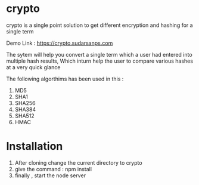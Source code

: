 # crypto
crypto is a single point solution to get different encryption and hashing for a single term

Demo Link : https://crypto.sudarsanps.com

The sytem will help you convert a single term which a user had entered into multiple hash results, Which inturn help the user to compare various hashes at a very quick glance

The following algorthims has been used in this :
1. MD5
2. SHA1
3. SHA256
4. SHA384
5. SHA512
6. HMAC

# Installation
1. After cloning change the current directory to crypto
2. give the command : npm install 
3. finally , start the node server
